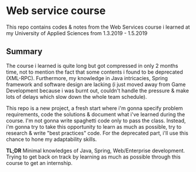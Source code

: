 # Web service course
This repo contains codes & notes from the Web Services course i learned at my University of Applied Sciences 
from 1.3.2019 - 1.5.2019

## Summary
The course i learned is quite long but got compressed in only 2 months time, not to mention the fact that 
some contents i found to be deprecated (XML-RPC). Furthermore, my knowledge in Java intricacies, Spring framework 
and software design are lacking (i just moved away from Game Development because i was burnt out, couldn't
handle the pressure & make lots of delays which slow down the whole team schedule).

This repo is a new project, a fresh start where i'm gonna specify problem requirements, code the solutions & document what
i've learned during the course. I'm not gonna write spaghetti code only to pass the class. Instead, i'm gonna 
try to take this opportunity to learn as much as possible, try to research & write "best practices" code. For 
the deprecated part, i'll use this chance to hone my adaptability skills.

**TL;DR** Minimal knowledges of Java, Spring, Web/Enterprise development. Trying to get back on track by learning 
as much as possible through this course to get an internship.


